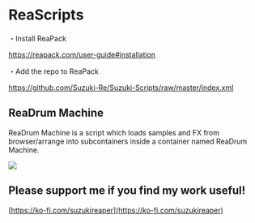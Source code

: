 # ReaScripts

・Install ReaPack

https://reapack.com/user-guide#installation

・Add the repo to ReaPack

https://github.com/Suzuki-Re/Suzuki-Scripts/raw/master/index.xml

## ReaDrum Machine
ReaDrum Machine is a script which loads samples and FX from browser/arrange into subcontainers inside a container named ReaDrum Machine. 

![](https://i.imgur.com/b1zTCtW.gif)

## Please support me if you find my work useful!

[https://ko-fi.com/suzukireaper](https://ko-fi.com/suzukireaper)
